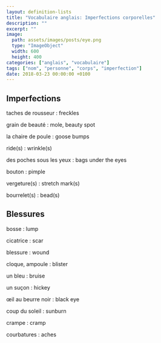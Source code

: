 ```yaml
---
layout: definition-lists
title: "Vocabulaire anglais: Imperfections corporelles"
description: ""
excerpt: ""
image:
  path: assets/images/posts/eye.png
  type: "ImageObject"
  width: 600
  height: 400
categories: ["anglais", "vocabulaire"]
tags: ["nom", "personne", "corps", "imperfection"]
date: 2018-03-23 00:00:00 +0100
---
```


## Imperfections

taches de rousseur
: freckles

grain de beauté
: mole, beauty spot

la chaire de poule
: goose bumps

ride(s)
: wrinkle(s)

des poches sous les yeux
: bags under the eyes

bouton
: pimple

vergeture(s)
: stretch mark(s)

bourrelet(s)
: bead(s)


## Blessures

bosse
: lump

cicatrice
: scar

blessure
: wound

cloque, ampoule
: blister

un bleu
: bruise

un suçon
: hickey

œil au beurre noir
: black eye

coup du soleil
: sunburn

crampe
: cramp

courbatures
: aches
